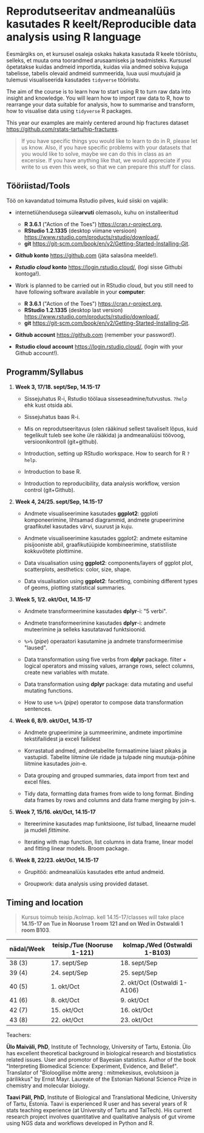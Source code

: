 # Reprodutseeritav andmeanalüüs kasutades R keelt/Reproducible data analysis using R language

Eesmärgiks on, et kursusel osaleja oskaks hakata kasutada R keele tööriistu, selleks, et muuta oma toorandmed arusaamiseks ja teadmisteks. Kursusel õpetatakse kuidas andmeid importida, kuidas viia andmed sobiva kujuga tabelisse, tabelis olevaid andmeid summeerida, luua uusi muutujaid ja tulemusi visualiseerida kasutades `tidyverse` tööriistu.

The aim of the course is to learn how to start using R to turn raw data into insight and knowledge. You will learn how to import raw data to R, how to rearrange your data suitable for analysis, how to summarise and transform, how to visualise data using `tidyverse` R packages.


This year our examples are mainly centered around hip fractures dataset https://github.com/rstats-tartu/hip-fractures.

> If you have specific things you would like to learn to do in R, please let us know. Also, if you have specific problems with your datasets that you would like to solve, maybe we can do this in class as an excersise. If you have anything like that, we would appreciate if you write to us even this week, so that we can prepare this stuff for class.

## Tööriistad/Tools

Töö on kavandatud toimuma Rstudio pilves, kuid siiski on vajalik:

- internetiühendusega süle**arvuti** olemasolu, kuhu on installeeritud
    - **R 3.6.1** ("Action of the Toes") https://cran.r-project.org, 
    - **RStudio 1.2.1335** (desktop viimane versioon) https://www.rstudio.com/products/rstudio/download/, 
    - **git** https://git-scm.com/book/en/v2/Getting-Started-Installing-Git.
- **_Github_ konto** https://github.com (jäta salasõna meelde!).
- **_Rstudio cloud_ konto** https://login.rstudio.cloud/, (logi sisse Githubi kontoga!).


- Work is planned to be carried out in RStudio cloud, but you still need to have following software available in your **computer**:
    - **R 3.6.1** ("Action of the Toes") https://cran.r-project.org, 
    - **RStudio 1.2.1335** (desktop last version) https://www.rstudio.com/products/rstudio/download/, 
    - **git** https://git-scm.com/book/en/v2/Getting-Started-Installing-Git.
- **Github account** https://github.com (remember your password!).
- **Rstudio cloud account** https://login.rstudio.cloud/, (login with your Github account!).

## Programm/Syllabus

1) **Week 3, 17/18. sept/Sep, 14.15-17**
    
    - Sissejuhatus R-i, Rstudio töölaua sisseseadmine/tutvustus. `?help` ehk kust otsida abi.
    - Sissejuhatus baas R-i.
    - Mis on reprodutseeritavus (olen rääkinud sellest tavaliselt lõpus, kuid tegelikult tuleb see kohe üle rääkida) ja andmeanalüüsi töövoog, versioonikontroll (git+github).
    

    - Introduction, setting up RStudio workspace. How to search for R `?help`.
    - Introduction to base R.
    - Introduction to reproducibility, data analysis workflow, version control (git+Github). 
    

2) **Week 4, 24/25. sept/Sep, 14.15-17**

    - Andmete visualiseerimine kasutades **ggplot2**: ggploti komponeerimine, lihtsamad diagrammid, andmete grupeerimine graafikutel kasutades värvi, suurust ja kuju.
    - Andmete visualiseerimine kasutades ggplot2: andmete esitamine pisijooniste abil, graafikutüüpide kombineerimine, statistiliste kokkuvõtete plottimine.
    
    - Data visualisation using **ggplot2**: components/layers of ggplot plot, scatterplots, aesthetics: color, size, shape.
    - Data visualisation using **ggplot2**: facetting, combining different types of geoms, plotting statistical summaries.

3) **Week 5, 1/2. okt/Oct, 14.15-17**

    - Andmete transformeerimine kasutades **dplyr**-i: "5 verbi".
    - Andmete transformeerimine kasutades **dplyr**-i: andmete muteerimine ja selleks kasutatavad funktsioonid.
    - `%>%` (*pipe*) operaatori kasutamine ja andmete transformeerimise "laused".


    - Data transformation using five verbs from **dplyr** package. filter + logical operators and missing values, arrange rows, select columns, create new variables with mutate.
    - Data transformation using **dplyr** package: data mutating and useful mutating functions.
    - How to use `%>%` (*pipe*) operator to compose data transformation sentences.

4) **Week 6, 8/9. okt/Oct, 14.15-17**

    - Andmete grupeerimine ja summeerimine, andmete importimine tekstifailidest ja exceli failidest
    - Korrastatud andmed, andmetabelite formaatimine laiast pikaks ja vastupidi. Tabelite liitmine üle ridade ja tulpade ning muutuja-põhine liitmine kasutades *join*-e. 


    - Data grouping and grouped summaries, data import from text and excel files.
    - Tidy data, formatting data frames from wide to long format. Binding data frames by rows and columns and data frame merging by join-s. 

5) **Week 7, 15/16. okt/Oct, 14.15-17**

    - Itereerimine kasutades map funktsioone, *list* tulbad, lineaarne mudel ja mudeli *fittimine*.
    
    - Iterating with map function, list columns in data frame, linear model and fitting linear models. Broom package.

6) **Week 8, 22/23. okt/Oct, 14.15-17**

    - Grupitöö: andmeanalüüs kasutades ette antud andmeid.
    
    - Groupwork: data analysis using provided dataset.

## Timing and location

> Kursus toimub teisip./kolmap. kell 14.15-17/classes will take place **14.15-17 on Tue in Nooruse 1 room 121 and on Wed in Ostwaldi 1 room B103**.

nädal/Week | teisip./Tue (Nooruse 1-121) | kolmap./Wed (Ostwaldi 1-B103)
-------| ------------- | --------- 
38 (3) | 17. sept/Sep  | 18. sept/Sep
39 (4) | 24. sept/Sep  | 25. sept/Sep
40 (5) | 1. okt/Oct    | 2. okt/Oct (Ostwaldi 1-A106)
41 (6) | 8. okt/Oct    | 9. okt/Oct
42 (7) | 15. okt/Oct   | 16. okt/Oct
43 (8) | 22. okt/Oct   | 23. okt/Oct
    
Teachers:

**Ülo Maiväli, PhD**, Institute of Technology, University of Tartu, Estonia. Ülo has excellent theoretical background in biological research and biostatistics related issues. User and promotor of Bayesian statistics. Author of the book "Interpreting Biomedical Science: Experiment, Evidence, and Belief". Translator of "Bioloogilise mõtte areng : mitmekesisus, evolutsioon ja pärilikkus" by Ernst Mayr. Laureate of the Estonian National Science Prize in chemistry and molecular biology.

**Taavi Päll, PhD**, Institute of Biological and Translational Medicine, University of Tartu, Estonia. Taavi is experienced R user and has several years of R stats teaching experience (at University of Tartu and TalTech). His current research project involves quantitative and qualitative analysis of gut virome using NGS data and workflows developed in Python and R.  

